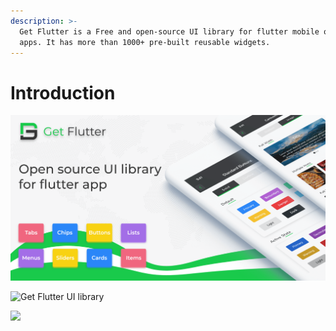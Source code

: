 ```yaml
---
description: >-
  Get Flutter is a Free and open-source UI library for flutter mobile or web
  apps. It has more than 1000+ pre-built reusable widgets.
---
```


# Introduction

![Get Flutter](.gitbook/assets/github-settings-2.png)

![Get Flutter UI library](https://ik.imagekit.io/ionicfirebaseapp/docs/tr:dpr-auto,tr:w-auto-1300/github-settings_2_6MxhZpdf5.png)

![](https://ik.imagekit.io/ionicfirebaseapp/docs/tr:dpr-auto,tr:w-auto-800/github-settings_2_6MxhZpdf5.png)









